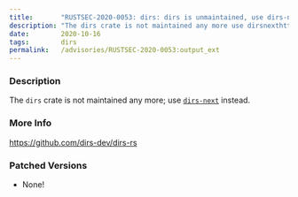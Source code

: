 ```yaml
---
title:       "RUSTSEC-2020-0053: dirs: dirs is unmaintained, use dirs-next instead"
description: "The dirs crate is not maintained any more use dirsnexthttpscrates.iocratesdirsnext instead."
date:        2020-10-16
tags:        dirs
permalink:   /advisories/RUSTSEC-2020-0053:output_ext
---
```


### Description

The `dirs` crate is not maintained any more;
use [`dirs-next`](https://crates.io/crates/dirs-next) instead.

### More Info

<https://github.com/dirs-dev/dirs-rs>

### Patched Versions

- None!

